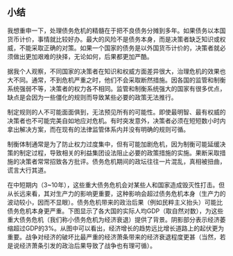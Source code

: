 ## 小结

我想重申一下，处理债务危机的精髓在于把不良债务分摊到多年。如果债务以本国货币计价，事情就比较好办。最大的风险不是债务本身，而是决策者缺乏知识或权威，不能采取正确的对策。如果一个国家的债务是以外国货币计价的，决策者就必须做出更加艰难的抉择，无论如何，后果都更加严酷。

据我个人观察，不同国家的决策者在知识和权威方面差异很大，治理危机的效果也大不同。通常，不到危机严重之时，他们不会采取断然措施。因各国的监管和制衡系统强弱不等，决策者的权力各不相同。监管和制衡系统强大的国家有很多优点，缺点是会因为一些僵化的规则而导致某些必要的政策无法推行。

制定规则的人不可能面面俱到，无法预见所有的可能性。即使最明智、最有权威的决策者也不可能完美自如地应对危机。有时突发意外，决策者必须在短短数小时内拿出解决方案，而在现有的法律监管体系内并没有明确的规则可循。

制衡体制通常是为了防止权力过度集中，但有可能加剧危机，因为制衡可能延缓决策的制定过程，导致相关的利益集团设法阻止必要的政策措施的实施。果断采取措施的决策者常常招致各方批评。债务危机期间的政坛往往一片混乱，真相被扭曲，谎言大行其道。

在中短期内（3~10年），这些重大债务危机会对某些人和国家造成毁灭性打击。但从长远来看，其对生产力的影响更重要，这种影响会超过债务危机本身（生产力的波动较小，因而不显眼）。债务危机带来的政治后果（例如民粹主义抬头）可能比债务危机本身更严重。下图显示了各大国的实际人均GDP（取自然对数），为这些重大债务危机（我们称小债务危机为经济衰退）提供了背景。阴影部分表示经济萎缩超过GDP的3%。从图中可以看出，经济增长的趋势远比增长道路上的起伏更为重要。战争对经济的破坏比最严重的经济萧条带来的经济衰退程度更甚（当然，若是说经济萧条引发的政治后果导致了战争也有理可循）。




